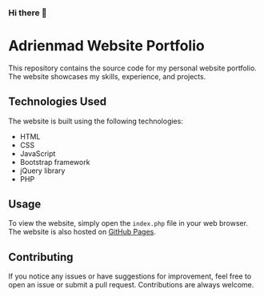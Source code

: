 ### Hi there 👋


# Adrienmad Website Portfolio

This repository contains the source code for my personal website portfolio. The website showcases my skills, experience, and projects.

## Technologies Used

The website is built using the following technologies:

- HTML
- CSS
- JavaScript
- Bootstrap framework
- jQuery library
- PHP

## Usage

To view the website, simply open the `index.php` file in your web browser. The website is also hosted on [GitHub Pages](https://adrienmad.github.io/adrienmad/).

## Contributing

If you notice any issues or have suggestions for improvement, feel free to open an issue or submit a pull request. Contributions are always welcome.


